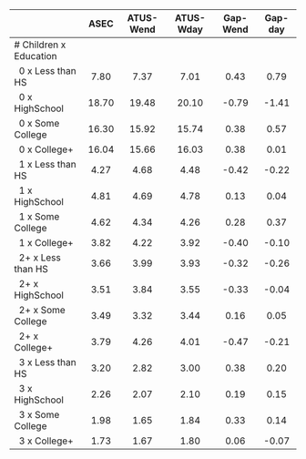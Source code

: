 
|                      |         ASEC |    ATUS-Wend |    ATUS-Wday |     Gap-Wend |      Gap-day |
| -------------------- | :----------: | :----------: | :----------: | :----------: | :----------: |
| # Children x Education |              |              |              |              |              |
| &nbsp;&nbsp;0 x Less than HS |         7.80 |         7.37 |         7.01 |         0.43 |         0.79 |
| &nbsp;&nbsp;0 x HighSchool |        18.70 |        19.48 |        20.10 |        -0.79 |        -1.41 |
| &nbsp;&nbsp;0 x Some College |        16.30 |        15.92 |        15.74 |         0.38 |         0.57 |
| &nbsp;&nbsp;0 x College+ |        16.04 |        15.66 |        16.03 |         0.38 |         0.01 |
| &nbsp;&nbsp;1 x Less than HS |         4.27 |         4.68 |         4.48 |        -0.42 |        -0.22 |
| &nbsp;&nbsp;1 x HighSchool |         4.81 |         4.69 |         4.78 |         0.13 |         0.04 |
| &nbsp;&nbsp;1 x Some College |         4.62 |         4.34 |         4.26 |         0.28 |         0.37 |
| &nbsp;&nbsp;1 x College+ |         3.82 |         4.22 |         3.92 |        -0.40 |        -0.10 |
| &nbsp;&nbsp;2+ x Less than HS |         3.66 |         3.99 |         3.93 |        -0.32 |        -0.26 |
| &nbsp;&nbsp;2+ x HighSchool |         3.51 |         3.84 |         3.55 |        -0.33 |        -0.04 |
| &nbsp;&nbsp;2+ x Some College |         3.49 |         3.32 |         3.44 |         0.16 |         0.05 |
| &nbsp;&nbsp;2+ x College+ |         3.79 |         4.26 |         4.01 |        -0.47 |        -0.21 |
| &nbsp;&nbsp;3 x Less than HS |         3.20 |         2.82 |         3.00 |         0.38 |         0.20 |
| &nbsp;&nbsp;3 x HighSchool |         2.26 |         2.07 |         2.10 |         0.19 |         0.15 |
| &nbsp;&nbsp;3 x Some College |         1.98 |         1.65 |         1.84 |         0.33 |         0.14 |
| &nbsp;&nbsp;3 x College+ |         1.73 |         1.67 |         1.80 |         0.06 |        -0.07 |

